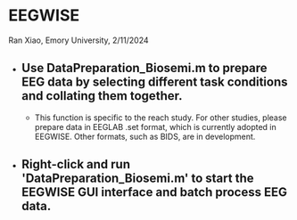 # EEGWISE
Ran Xiao, Emory University, 2/11/2024

- ## Use DataPreparation_Biosemi.m to prepare EEG data by selecting different task conditions and collating them together.
  - This function is specific to the reach study. For other studies, please prepare data in EEGLAB .set format, which is currently adopted in EEGWISE.
Other formats, such as BIDS, are in development.

- ## Right-click and run 'DataPreparation_Biosemi.m' to start the EEGWISE GUI interface and batch process EEG data. 
